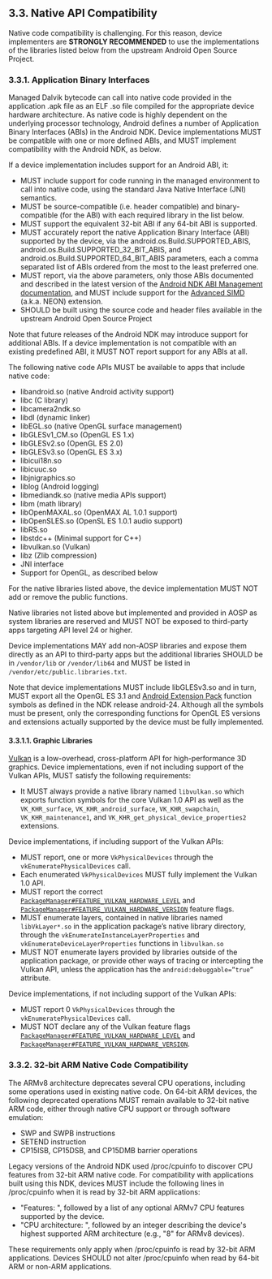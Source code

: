 ## 3.3\. Native API Compatibility

Native code compatibility is challenging. For this reason, device implementers
are **STRONGLY RECOMMENDED** to use the implementations of the libraries listed
below from the upstream Android Open Source Project.

### 3.3.1\. Application Binary Interfaces

Managed Dalvik bytecode can call into native code provided in the application
.apk file as an ELF .so file compiled for the appropriate device hardware
architecture. As native code is highly dependent on the underlying processor
technology, Android defines a number of Application Binary Interfaces (ABIs) in
the Android NDK. Device implementations MUST be compatible with one or more
defined ABIs, and MUST implement compatibility with the Android NDK, as below.

If a device implementation includes support for an Android ABI, it:

*   MUST include support for code running in the managed environment to call
    into native code, using the standard Java Native Interface (JNI) semantics.
*   MUST be source-compatible (i.e. header compatible) and binary-compatible
    (for the ABI) with each required library in the list below.
*   MUST support the equivalent 32-bit ABI if any 64-bit ABI is supported.
*   MUST accurately report the native Application Binary Interface (ABI)
    supported by the device, via the android.os.Build.SUPPORTED_ABIS,
    android.os.Build.SUPPORTED_32_BIT_ABIS, and
    android.os.Build.SUPPORTED_64_BIT_ABIS parameters, each a comma separated
    list of ABIs ordered from the most to the least preferred one.
*   MUST report, via the above parameters, only those ABIs documented and
    described in the latest version of the [Android NDK ABI Management documentation](https://developer.android.com/ndk/guides/abis.html), and MUST
    include support for the [Advanced SIMD](http://infocenter.arm.com/help/index.jsp?topic=/com.arm.doc.ddi0388f/Beijfcja.html)
    (a.k.a. NEON) extension.
*   SHOULD be built using the source code and header files available in the
    upstream Android Open Source Project

Note that future releases of the Android NDK may introduce support for
additional ABIs. If a device implementation is not compatible with an existing
predefined ABI, it MUST NOT report support for any ABIs at all.

The following native code APIs MUST be available to apps that include native code:

*   libandroid.so (native Android activity support)
*   libc (C library)
*   libcamera2ndk.so
*   libdl (dynamic linker)
*   libEGL.so (native OpenGL surface management)
*   libGLESv1\_CM.so (OpenGL ES 1.x)
*   libGLESv2.so (OpenGL ES 2.0)
*   libGLESv3.so (OpenGL ES 3.x)
*   libicui18n.so
*   libicuuc.so
*   libjnigraphics.so
*   liblog (Android logging)
*   libmediandk.so (native media APIs support)
*   libm (math library)
*   libOpenMAXAL.so (OpenMAX AL 1.0.1 support)
*   libOpenSLES.so (OpenSL ES 1.0.1 audio support)
*   libRS.so
*   libstdc++ (Minimal support for C++)
*   libvulkan.so (Vulkan)
*   libz (Zlib compression)
*   JNI interface
*   Support for OpenGL, as described below

For the native libraries listed above, the device implementation MUST NOT add
or remove the public functions.

Native libraries not listed above but implemented and provided in AOSP as system
libraries are reserved and MUST NOT be exposed to third-party apps targeting API
level 24 or higher.

Device implementations MAY add non-AOSP libraries and expose them directly as
an API to third-party apps but the additional libraries SHOULD be in
`/vendor/lib` or `/vendor/lib64` and MUST be listed in
`/vendor/etc/public.libraries.txt`.

Note that device implementations MUST include libGLESv3.so and in turn, MUST export
all the OpenGL ES 3.1 and [Android Extension Pack](http://developer.android.com/guide/topics/graphics/opengl.html#aep)
function symbols as defined in the NDK release android-24. Although all the
symbols must be present, only the corresponding functions for OpenGL ES versions
and extensions actually supported by the device must be fully implemented.

#### 3.3.1.1\. Graphic Libraries

[Vulkan](https://www.khronos.org/registry/vulkan/specs/1.0-wsi_extensions/xhtml/vkspec.html)
is a low-overhead, cross-platform API for high-performance 3D graphics. Device
implementations, even if not including support of the Vulkan APIs, MUST satisfy
the following requirements:

*   It MUST always provide a native library named `libvulkan.so` which exports
    function symbols for the core Vulkan 1.0 API as well as the `VK_KHR_surface`,
    `VK_KHR_android_surface`, `VK_KHR_swapchain`, `VK_KHR_maintenance1`, and
    `VK_KHR_get_physical_device_properties2` extensions.

Device implementations, if including support of the Vulkan APIs:

*   MUST report, one or more `VkPhysicalDevices` through the
    `vkEnumeratePhysicalDevices` call.
*   Each enumerated `VkPhysicalDevices` MUST fully implement the Vulkan 1.0 API.
*   MUST report the correct
    [`PackageManager#FEATURE_VULKAN_HARDWARE_LEVEL`](https://developer.android.com/reference/android/content/pm/PackageManager.html#FEATURE_VULKAN_HARDWARE_LEVEL)
    and [`PackageManager#FEATURE_VULKAN_HARDWARE_VERSION`](https://developer.android.com/reference/android/content/pm/PackageManager.html#FEATURE_VULKAN_HARDWARE_VERSION)
    feature flags.
*   MUST enumerate layers, contained in native libraries named `libVkLayer*.so`
    in the application package’s native library directory, through the
    `vkEnumerateInstanceLayerProperties` and `vkEnumerateDeviceLayerProperties`
    functions in `libvulkan.so`
*   MUST NOT enumerate layers provided by libraries outside of the application
    package, or provide other ways of tracing or intercepting the Vulkan API,
    unless the application has the `android:debuggable=”true”` attribute.

Device implementations, if not including support of the Vulkan APIs:

*   MUST report 0 `VkPhysicalDevices` through the `vkEnumeratePhysicalDevices`
    call.
*   MUST NOT declare any of the Vulkan feature flags
    [`PackageManager#FEATURE_VULKAN_HARDWARE_LEVEL`](https://developer.android.com/reference/android/content/pm/PackageManager.html#FEATURE_VULKAN_HARDWARE_LEVEL)
    and [`PackageManager#FEATURE_VULKAN_HARDWARE_VERSION`](https://developer.android.com/reference/android/content/pm/PackageManager.html#FEATURE_VULKAN_HARDWARE_VERSION).


### 3.3.2. 32-bit ARM Native Code Compatibility

The ARMv8 architecture deprecates several CPU operations, including some
operations used in existing native code. On 64-bit ARM devices, the following
deprecated operations MUST remain available to 32-bit native ARM code, either
through native CPU support or through software emulation:

*   SWP and SWPB instructions
*   SETEND instruction
*   CP15ISB, CP15DSB, and CP15DMB barrier operations

Legacy versions of the Android NDK used /proc/cpuinfo to discover CPU features
from 32-bit ARM native code. For compatibility with applications built using
this NDK, devices MUST include the following lines in /proc/cpuinfo when it is
read by 32-bit ARM applications:

*   "Features: ", followed by a list of any optional ARMv7 CPU features supported by the device.
*   "CPU architecture: ", followed by an integer describing the device's highest
    supported ARM architecture (e.g., "8" for ARMv8 devices).

These requirements only apply when /proc/cpuinfo is read by 32-bit ARM
applications. Devices SHOULD not alter /proc/cpuinfo when read by 64-bit ARM or
non-ARM applications.

